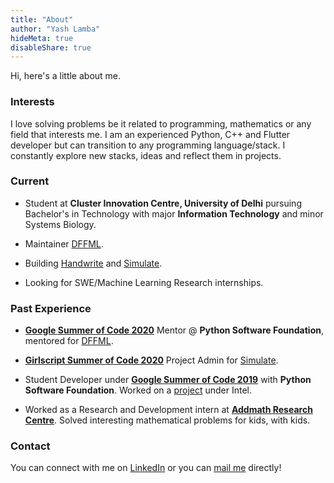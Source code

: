 ```yaml
---
title: "About"
author: "Yash Lamba"
hideMeta: true
disableShare: true
---
```


Hi, here's a little about me.

### Interests

I love solving problems be it related to programming, mathematics or any field that interests me. I am an experienced Python, C++ and Flutter developer but can transition to any programming language/stack. I constantly explore new stacks, ideas and reflect them in projects.

### Current

- Student at **Cluster Innovation Centre, University of Delhi** pursuing Bachelor's in Technology with major **Information Technology** and minor Systems Biology.

- Maintainer [DFFML](https://intel.github.io/dffml).

- Building [Handwrite](https://github.com/cod-ed/handwrite) and [Simulate](https://github.com/cod-ed/simulate).

- Looking for SWE/Machine Learning Research internships.

### Past Experience

- [**Google Summer of Code 2020**](https://summerofcode.withgoogle.com/) Mentor @ **Python Software Foundation**, mentored for [DFFML](https://intel.github.io/dffml).

- [**Girlscript Summer of Code 2020**](https://www.gssoc.tech/projects.html) Project Admin for [Simulate](https://cod-ed.github.io/simulate).

- Student Developer under [**Google Summer of Code 2019**](https://summerofcode.withgoogle.com/) with **Python Software Foundation**. Worked on a [project](https://summerofcode.withgoogle.com/archive/2019/projects/5429236515471360/) under Intel.

- Worked as a Research and Development intern at [**Addmath Research Centre**](http://arcmath.in/). Solved interesting mathematical problems for kids, with kids.

### Contact

You can connect with me on [LinkedIn](https://linkedin.com/in/yl1) or you can [mail me](mailto:contact@yashlamba.com) directly!
